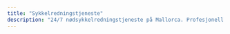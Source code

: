 ```yaml
---
title: "Sykkelredningstjeneste"
description: "24/7 nødsykkelredningstjeneste på Mallorca. Profesjonell støtte for mekaniske sammenbrudd, ulykker og nødsituasjoner over hele øya."
---
```

